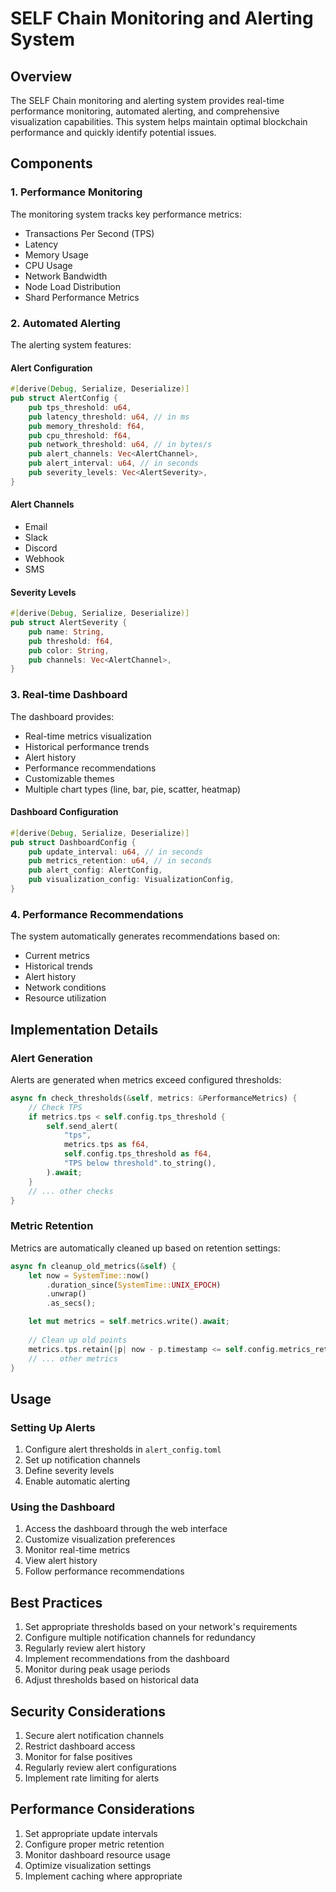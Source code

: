 # SELF Chain Monitoring and Alerting System

## Overview

The SELF Chain monitoring and alerting system provides real-time performance monitoring, automated alerting, and comprehensive visualization capabilities. This system helps maintain optimal blockchain performance and quickly identify potential issues.

## Components

### 1. Performance Monitoring

The monitoring system tracks key performance metrics:

- Transactions Per Second (TPS)
- Latency
- Memory Usage
- CPU Usage
- Network Bandwidth
- Node Load Distribution
- Shard Performance Metrics

### 2. Automated Alerting

The alerting system features:

#### Alert Configuration
```rust
#[derive(Debug, Serialize, Deserialize)]
pub struct AlertConfig {
    pub tps_threshold: u64,
    pub latency_threshold: u64, // in ms
    pub memory_threshold: f64,
    pub cpu_threshold: f64,
    pub network_threshold: u64, // in bytes/s
    pub alert_channels: Vec<AlertChannel>,
    pub alert_interval: u64, // in seconds
    pub severity_levels: Vec<AlertSeverity>,
}
```

#### Alert Channels
- Email
- Slack
- Discord
- Webhook
- SMS

#### Severity Levels
```rust
#[derive(Debug, Serialize, Deserialize)]
pub struct AlertSeverity {
    pub name: String,
    pub threshold: f64,
    pub color: String,
    pub channels: Vec<AlertChannel>,
}
```

### 3. Real-time Dashboard

The dashboard provides:

- Real-time metrics visualization
- Historical performance trends
- Alert history
- Performance recommendations
- Customizable themes
- Multiple chart types (line, bar, pie, scatter, heatmap)

#### Dashboard Configuration
```rust
#[derive(Debug, Serialize, Deserialize)]
pub struct DashboardConfig {
    pub update_interval: u64, // in seconds
    pub metrics_retention: u64, // in seconds
    pub alert_config: AlertConfig,
    pub visualization_config: VisualizationConfig,
}
```

### 4. Performance Recommendations

The system automatically generates recommendations based on:

- Current metrics
- Historical trends
- Alert history
- Network conditions
- Resource utilization

## Implementation Details

### Alert Generation

Alerts are generated when metrics exceed configured thresholds:

```rust
async fn check_thresholds(&self, metrics: &PerformanceMetrics) {
    // Check TPS
    if metrics.tps < self.config.tps_threshold {
        self.send_alert(
            "tps",
            metrics.tps as f64,
            self.config.tps_threshold as f64,
            "TPS below threshold".to_string(),
        ).await;
    }
    // ... other checks
}
```

### Metric Retention

Metrics are automatically cleaned up based on retention settings:

```rust
async fn cleanup_old_metrics(&self) {
    let now = SystemTime::now()
        .duration_since(SystemTime::UNIX_EPOCH)
        .unwrap()
        .as_secs();

    let mut metrics = self.metrics.write().await;
    
    // Clean up old points
    metrics.tps.retain(|p| now - p.timestamp <= self.config.metrics_retention);
    // ... other metrics
}
```

## Usage

### Setting Up Alerts

1. Configure alert thresholds in `alert_config.toml`
2. Set up notification channels
3. Define severity levels
4. Enable automatic alerting

### Using the Dashboard

1. Access the dashboard through the web interface
2. Customize visualization preferences
3. Monitor real-time metrics
4. View alert history
5. Follow performance recommendations

## Best Practices

1. Set appropriate thresholds based on your network's requirements
2. Configure multiple notification channels for redundancy
3. Regularly review alert history
4. Implement recommendations from the dashboard
5. Monitor during peak usage periods
6. Adjust thresholds based on historical data

## Security Considerations

1. Secure alert notification channels
2. Restrict dashboard access
3. Monitor for false positives
4. Regularly review alert configurations
5. Implement rate limiting for alerts

## Performance Considerations

1. Set appropriate update intervals
2. Configure proper metric retention
3. Monitor dashboard resource usage
4. Optimize visualization settings
5. Implement caching where appropriate
